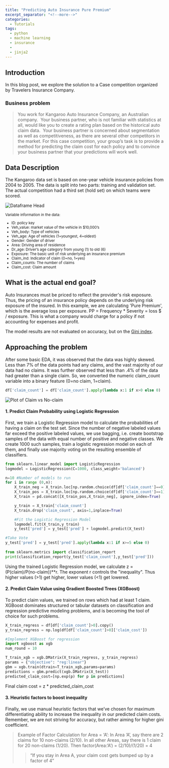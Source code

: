 ```yaml
---
title: "Predicting Auto Insurance Pure Premium"
excerpt_separator: "<!--more-->"
categories:
  - Tutorials
tags:
  - python
  - machine learning
  - insurance
  - 
  - jinja2
---
```

## Introduction

In this blog post, we explore the solution to a Case competition organized by Travelers Insurance Company.

### Business problem

> You work for Kangaroo Auto Insurance Company, an Australian company.  Your business partner, who is not familiar with statistics at all, would like you to create a rating plan based on the historical auto claim data.  Your business partner is concerned about segmentation as well as competitiveness, as there are several other competitors in the market.
> For this case competition, your group’s task is to provide a method for predicting the claim cost for each policy and to convince your business partner that your predictions will work well.


## Data Description

The Kangaroo data set is based on one-year vehicle insurance policies from 2004 to 2005. The data is split into two parts: training and validation set. The actual competition had a third set (hold set) on which teams were scored. 

![Dataframe Head][data]

<sub>
Variable information in the data:

* ID: policy key
* Veh_value: market value of the vehicle in $10,000’s
* Veh_body: Type of vehicles
* Veh_age: Age of vehicles (1=youngest, 4=oldest)
* Gender: Gender of driver
* Area: Driving area of residence
* Dr_age: Driver’s age category from young (1) to old (6)
* Exposure: The basic unit of risk underlying an insurance premium
* Claim_ind: Indicator of claim (0=no, 1=yes)
* Claim_counts: The number of claims
* Claim_cost: Claim amount
</sub>

## What is the actual end goal?

Auto Insurances must be priced to reflect the provider's risk exposure. Thus, the pricing of an insurance policy depends on the underlying risk exposure of the insured. In this example, we are calculating 'Pure Premium', which is the average loss per exposure. PP = Frequency * Severity = loss $ / exposure. This is what a company would charge for a policy if not accounting for expenses and profit.

The model results are not evaluated on accuracy, but on the [Gini index](https://en.wikipedia.org/wiki/Gini_coefficient).

## Approaching the problem
After some basic EDA, it was observed that the data was highly skewed. Less than 7% of the data points had any claims, and the vast majority of our data had no claims. It was further observed that less than .4% of the data had greater than a single claim. So, we converted the numeric claim_count variable into a binary feature (0=no claim, 1=claim).

```python
df['claim_count'] = df['claim_count'].apply(lambda x:1 if x>0 else 0)
```

![Plot of Claim vs No-claim][plot1]

#### 1. Predict Claim Probability using Logistic Regression

First, we train a Logistic Regression model to calculate the probabilities of having a claim on the test set. Since the number of negative labeled values far exceed the positive labeled values, we use bagging, i.e. create bootstrap samples of the data with equal number of positive and negative classes. We create 1000 such samples, train a logistic regression model on each of them, and finally use majority voting on the resulting ensemble of classifiers.  

```python
from sklearn.linear_model import LogisticRegression
logmodel = LogisticRegression(C=1000, class_weight='balanced')

n=10 #Number of models to run
for i in range (0,n):
    X_train_neg = X_train.loc[np.random.choice(df[df['claim_count']==0].index, 3000, replace = False)]
    X_train_pos = X_train.loc[np.random.choice(df[df['claim_count']==1].index, 3000, replace = True)] 
    X_train = pd.concat([X_train_pos,X_train_neg], ignore_index=True)

    y_train = X_train['claim_count']
    X_train.drop('claim_count', axis=1,inplace=True)

    #Fit the Logistic Regression Model
    logmodel.fit(X_train,y_train)
    y_test['pred'] = y_test['pred'] + logmodel.predict(X_test)

#Take Vote    
y_test['pred'] = y_test['pred'].apply(lambda x:1 if x>=5 else 0)
    
from sklearn.metrics import classification_report
print(classification_report(y_test['claim_count'],y_test['pred']))
```

Using the trained Logistic Regression model, we calculate z =(P(claim)/P(no-claim))**r. The exponent r controls the "inequality". Thus higher values (>1) get higher, lower values (<1) get lowered. 

#### 2. Predict Claim Value using Gradient Boosted Trees (XGBoost)
To predict claim values, we trained on rows which had at least 1 claim. XGBoost dominates structured or tabular datasets on classification and regression predictive modeling problems, and is becoming the tool of choice for such problems. 

```python
X_train_regress = df[df['claim_count']>0].copy()
y_train_regress = np.log(df[df['claim_count']>0]['claim_cost'])

#Implement XGBoost for regression
import xgboost as xgb
num_round = 10

T_train_xgb = xgb.DMatrix(X_train_regress, y_train_regress)
params = {"objective": "reg:linear"}
gbm = xgb.train(dtrain=T_train_xgb,params=params)
predictions = gbm.predict(xgb.DMatrix(X_test))
predicted_claim_cost=[np.exp(p) for p in predictions]
```
Final claim cost = z * predicted_claim_cost

#### 3. Heuristic factors to boost inequality

Finally, we use manual heuristic factors that we’ve chosen for maximum differentiating ability to increase the inequality in our predicted claim costs. Remember, we are not striving for accuracy, but rather aiming for higher gini coefficient.

> Example of Factor Calculation for Area = ‘A’:
>	In Area ‘A’, say there are 2 claims for 10 non-claims (2/10).
>	In all other Areas, say there is 1 claim for 20 non-claims (1/20).
>	Then factor(Area:‘A’) = (2/10)/(1/20) = 4
>>  “If you stay in Area A, your claim cost gets bumped up by a factor of 4”

[data]: https://xcitech.github.io/assets/images/insurance_data.png "Head of the Data"
[plot1]: https://xcitech.github.io/assets/images/insurance/plot1.png "Plot 1"
[plot2]: https://xcitech.github.io/assets/images/insurance/plot2.png "Plot 2"
[plot3]: https://xcitech.github.io/assets/images/insurance/plot3.png "Plot 3"
[plot4]: https://xcitech.github.io/assets/images/insurance/plot4.png "Plot 4"
